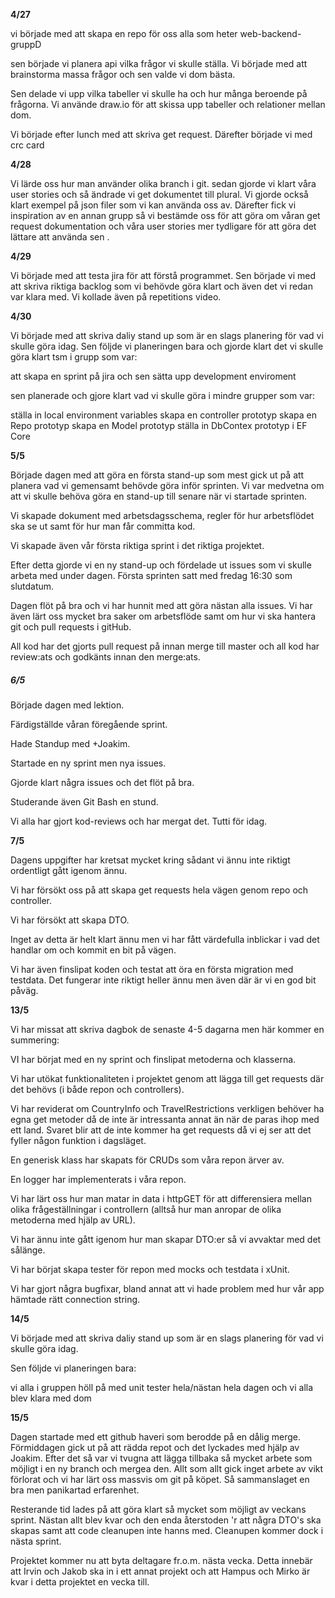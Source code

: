 **4/27**

vi började med att skapa en repo för oss alla som heter web-backend-gruppD

sen började vi planera api vilka frågor vi skulle ställa. Vi började med att brainstorma massa frågor och sen valde vi dom bästa.

Sen delade vi upp vilka tabeller vi skulle ha och hur många beroende på frågorna. Vi använde draw.io för att skissa upp tabeller och relationer mellan dom.

Vi började efter lunch med att skriva get request. Därefter började vi med crc card

**4/28**

Vi lärde oss hur man använder olika branch i git. sedan gjorde vi klart våra user stories och så ändrade vi get dokumentet till plural. Vi gjorde också klart exempel på json filer som vi kan använda oss av. Därefter fick vi inspiration av en annan grupp så vi bestämde oss för att göra om våran get request dokumentation och våra user stories mer tydligare för att göra det lättare att använda sen .

**4/29**

Vi började med att testa jira för att förstå programmet.  Sen började vi med att skriva riktiga backlog som vi behövde göra klart och även det vi redan var klara med. Vi kollade även på repetitions video.

**4/30**

Vi började med att skriva daliy stand up som är en slags planering för vad vi skulle göra idag.
Sen följde vi planeringen bara och gjorde klart det vi skulle göra klart tsm i grupp som var:

att skapa en sprint på jira och
sen sätta upp development enviroment 

sen planerade och gjore klart vad vi skulle göra i mindre grupper som var:

ställa in local environment variables
skapa en controller prototyp
skapa en  Repo prototyp
skapa en Model prototyp
ställa in DbContex  prototyp i EF Core

**5/5**

Började dagen med att göra en första stand-up som mest gick ut på att planera vad vi gemensamt behövde göra inför sprinten. Vi var medvetna om att vi skulle behöva göra en stand-up till senare när vi startade sprinten. 

Vi skapade dokument med arbetsdagsschema, regler för hur arbetsflödet ska se ut samt för hur man får committa kod. 

Vi skapade även vår första riktiga sprint i det riktiga projektet.

Efter detta gjorde vi en ny stand-up och fördelade ut issues som vi skulle arbeta med under dagen. Första sprinten satt med fredag 16:30 som slutdatum.

Dagen flöt på bra och vi har hunnit med att göra nästan alla issues. Vi har även lärt oss mycket bra saker om arbetsflöde samt om hur vi ska hantera git och pull requests i gitHub.

All kod har det gjorts pull request på innan merge till master och all kod har review:ats och godkänts innan den merge:ats.

##### 6/5

Började dagen med lektion.

Färdigställde våran föregående sprint.

Hade Standup med +Joakim.

Startade en ny sprint men nya issues.

Gjorde klart några issues och det flöt på bra.

Studerande även Git Bash en stund.

Vi alla har gjort kod-reviews och har mergat det. Tutti för idag.

**7/5**

Dagens uppgifter har kretsat mycket kring sådant vi ännu inte riktigt ordentligt gått igenom ännu.

Vi har försökt oss på att skapa get requests hela vägen genom repo och controller. 

Vi har försökt att skapa DTO.

Inget av detta är helt klart ännu men vi har fått värdefulla inblickar i vad det handlar om och kommit en bit på vägen.

Vi har även finslipat koden och testat att öra en första migration med testdata. Det fungerar inte riktigt heller ännu men även där är vi en god bit påväg.

**13/5**

Vi har missat att skriva dagbok de senaste 4-5 dagarna men här kommer en summering:

VI har börjat med en ny sprint och finslipat metoderna och klasserna.

Vi har utökat funktionaliteten i projektet genom att lägga till get requests där det behövs (i både repon och controllers).

Vi har reviderat om CountryInfo och TravelRestrictions verkligen behöver ha egna get metoder då de inte är intressanta annat än när de paras ihop med ett land. Svaret blir att de inte kommer ha get requests då vi ej ser att det fyller någon funktion i dagsläget.

En generisk klass har skapats för CRUDs som våra repon ärver av.

En logger har implementerats i våra repon.

Vi har lärt oss hur man matar in data i httpGET för att differensiera mellan olika frågeställningar i controllern (alltså hur man anropar de olika metoderna med hjälp av URL).

Vi har ännu inte gått igenom hur man skapar DTO:er så vi avvaktar med det sålänge.

Vi har börjat skapa tester för repon med mocks och testdata i xUnit.

Vi har gjort några bugfixar, bland annat att vi hade problem med hur vår app hämtade rätt connection string.



**14/5**

Vi började med att skriva daliy stand up som är en slags planering för vad vi skulle göra idag.

Sen följde vi planeringen bara:

vi alla i gruppen höll på med unit tester hela/nästan hela dagen och vi alla blev klara med dom



**15/5**

Dagen startade med ett github haveri som berodde på en dålig merge. Förmiddagen gick ut på att rädda repot och det lyckades med hjälp av Joakim. Efter det så var vi tvugna att lägga tillbaka så mycket arbete som möjligt i en ny branch och mergea den. Allt som allt gick inget arbete av vikt förlorat och vi har lärt oss massvis om git på köpet. Så sammanslaget en bra men panikartad erfarenhet.

Resterande tid lades på att göra klart så mycket som möjligt av veckans sprint. Nästan allt blev kvar och den enda återstoden 'r att några DTO's ska skapas samt att code cleanupen inte hanns med. Cleanupen kommer dock i nästa sprint.

Projektet kommer nu att byta deltagare fr.o.m. nästa vecka. Detta innebär att Irvin och Jakob ska in i ett annat projekt och att Hampus och Mirko är kvar i detta projektet en vecka till.
